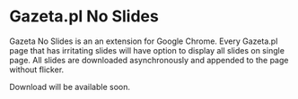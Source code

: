 Gazeta.pl No Slides
===========

Gazeta No Slides is an an extension for Google Chrome. Every Gazeta.pl page that has irritating slides will have option to display all slides on single page. 
All slides are downloaded asynchronously and appended to the page without flicker.

Download will be available soon.
